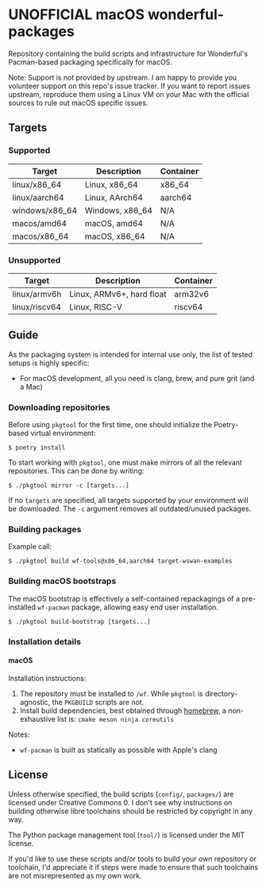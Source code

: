 # UNOFFICIAL macOS wonderful-packages

Repository containing the build scripts and infrastructure for Wonderful's Pacman-based packaging specifically for macOS.

Note: Support is not provided by upstream. I am happy to provide you volunteer support on this repo's issue tracker. If you want to report issues upstream, reproduce them using a Linux VM on your Mac with the official sources to rule out macOS specific issues.

## Targets

### Supported

| Target | Description | Container |
| - | - | - |
| linux/x86_64 | Linux, x86_64 | x86_64 |
| linux/aarch64 | Linux, AArch64 | aarch64 |
| windows/x86_64 | Windows, x86_64 | N/A | 
| macos/amd64  | macOS, amd64  | N/A | 
| macos/x86_64 | macOS, x86_64 | N/A | 

### Unsupported

| Target | Description | Container |
| - | - | - |
| linux/armv6h | Linux, ARMv6+, hard float | arm32v6 |
| linux/riscv64 | Linux, RISC-V | riscv64 |

## Guide

As the packaging system is intended for internal use only, the list of tested setups is highly specific:

* For macOS development, all you need is clang, brew, and pure grit (and a Mac)

### Downloading repositories

Before using `pkgtool` for the first time, one should initialize the Poetry-based virtual environment:

    $ poetry install

To start working with `pkgtool`, one must make mirrors of all the relevant repositories. This can be done by writing:

    $ ./pkgtool mirror -c [targets...]

If no `targets` are specified, all targets supported by your environment will be downloaded. The `-c` argument removes all outdated/unused packages.

### Building packages

Example call:

    $ ./pkgtool build wf-tools@x86_64,aarch64 target-wswan-examples 

### Building macOS bootstraps

The macOS bootstrap is effectively a self-contained repackagings of a pre-installed `wf-pacman` package, allowing easy end user installation.

    $ ./pkgtool build-bootstrap [targets...]

### Installation details

#### macOS

Installation instructions:

1. The repository must be installed to `/wf`. While `pkgtool` is directory-agnostic, the `PKGBUILD` scripts are not.
2. Install build dependencies, best obtained through [homebrew](https://brew.sh), a non-exhaustive list is: `cmake meson ninja coreutils`

Notes:

* `wf-pacman` is built as statically as possible with Apple's clang

## License

Unless otherwise specified, the build scripts (`config/`, `packages/`) are licensed under Creative Commons 0. I don't see why instructions on building otherwise libre toolchains should be restricted by copyright in any way.

The Python package management tool (`tool/`) is licensed under the MIT license.

If you'd like to use these scripts and/or tools to build your own repository or toolchain, I'd appreciate it if steps were made to ensure that such toolchains are not misrepresented as my own work.

